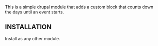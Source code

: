 This is a simple drupal module that adds a custom block that counts down the days until an event starts.

INSTALLATION
------------
Install as any other module.

